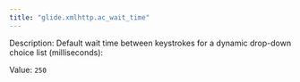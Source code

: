 ```yaml
---
title: "glide.xmlhttp.ac_wait_time"
---
```


Description: Default wait time between keystrokes for a dynamic drop-down choice list (milliseconds):

Value: `250`